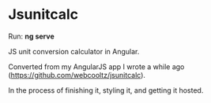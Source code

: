 # Jsunitcalc

Run: **ng serve**

JS unit conversion calculator in Angular.

Converted from my AngularJS app I wrote a while ago (https://github.com/webcooltz/jsunitcalc).

In the process of finishing it, styling it, and getting it hosted.
